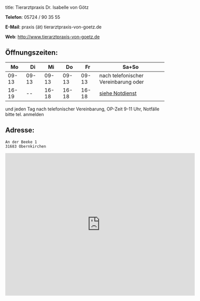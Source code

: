 title: Tierarztpraxis Dr. Isabelle von Götz

**Telefon**:   05724 / 90 35 55

**E-Mail**: praxis (ät) tierarztpraxis-von-goetz.de

**Web**: <http://www.tierarztpraxis-von-goetz.de>


Öffnungszeiten:
---------------

|  Mo   |  Di   |  Mi   |  Do   |  Fr   |           Sa+So                      |
| ----- | ----- | ----- | ----- | ----- | ------------------------------------ |
| 09-13 | 09-13 | 09-13 | 09-13 | 09-13 | nach telefonischer Vereinbarung oder |
| 16-19 |  --   | 16-18 | 16-18 | 16-18 | [siehe Notdienst](../notdienst.html) |

und jeden Tag nach telefonischer Vereinbarung, OP-Zeit 9-11 Uhr, Notfälle bitte tel. anmelden

Adresse:
---------

    An der Beeke 1
    31683 Obernkirchen

<iframe src="https://www.google.com/maps/embed?pb=!1m18!1m12!1m3!1d39065.93501233696!2d9.088222277587137!3d52.26842816259494!2m3!1f0!2f0!3f0!3m2!1i1024!2i768!4f13.1!3m3!1m2!1s0x47ba7959b939bc9f%3A0xd86c5706f2f2fc62!2sDr.med.vet.+Isabelle+von+G%C3%B6tz!5e0!3m2!1sde!2sde!4v1455278122838" width="600" height="450" frameborder="0" style="border:0" allowfullscreen></iframe>
